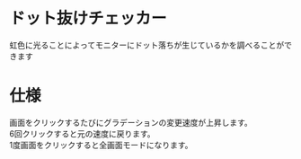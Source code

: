 # ドット抜けチェッカー
虹色に光ることによってモニターにドット落ちが生じているかを調べることができます

# 仕様
画面をクリックするたびにグラデーションの変更速度が上昇します。<br>
6回クリックすると元の速度に戻ります。<br>
1度画面をクリックすると全画面モードになります。
